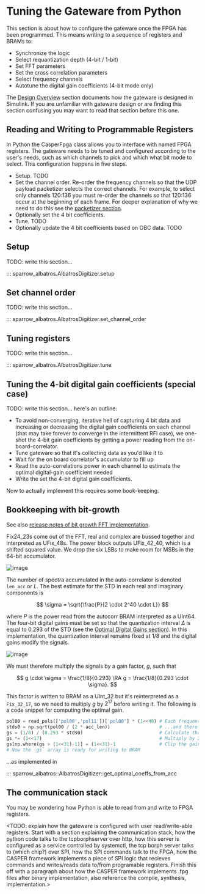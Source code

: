 # Tuning the Gateware from Python

This section is about how to configure the gateware once the FPGA has been programmed. This means writing to a sequence of registers and BRAMs to:

- Synchronize the logic
- Select requantization depth (4-bit / 1-bit)
- Set FFT parameters
- Set the cross correlation parameters
- Select frequency channels
- Autotune the digital gain coefficients (4-bit mode only) 

The [Design Overview](gateware-design.md) section documents how the gateware is designed in Simulink. If you are unfamiliar with gateware design or are finding this section confusing you may want to read that section before this one.

## Reading and Writing to Programmable Registers

In Python the CasperFpga class allows you to interface with named FPGA registers. The gateware needs to be tuned and configured according to the user's needs, such as which channels to pick and which what bit mode to select. This configuration happens in five steps. 

- Setup. TODO
- Set the channel order. Re-order the frequency channels so that the UDP payload packetizer selects the correct channels. For example, to select only channels 120:136 you must re-order the channels so that 120:136 occur at the beginning of each frame. For deeper explanation of why we need to do this see the [packetizer section](gateware-design.md#packetiser). 
- Optionally set the 4 bit coefficients. 
- Tune. TODO
- Optionally update the 4 bit coefficients based on OBC data. TODO


## Setup 

TODO: write this section... 

::: sparrow_albatros.AlbatrosDigitizer.setup

## Set channel order

TODO: write this section... 

::: sparrow_albatros.AlbatrosDigitizer.set_channel_order

## Tuning registers

TODO: write this section... 

::: sparrow_albatros.AlbatrosDigitizer.tune


## Tuning the 4-bit digital gain coefficients (special case)

TODO: write this section... here's an outline: 

- To avoid non-converging, iterative hell of capturing 4 bit data and increasing or decreasing the digital gain coefficients on each channel (that may take forever to converge in the intermittent RFI case), we one-shot the 4-bit gain coefficients by getting a power reading from the on-board-correlator. 
- Tune gateware so that it's collecting data as you'd like it to
- Wait for the on board correlator's accumulator to fill up
- Read the auto-correlations power in each channel to estimate the optimal digital-gain coefficient needed
- Write the set the 4-bit digital gain coefficients. 

Now to actually implement this requires some book-keeping. 

## Bookkeeping with bit-growth

See also [release notes of bit growth FFT implementation](https://github.com/ALBATROS-Experiment/sparrow-albatros/blob/5feccd8c8ff970ebfc55a5a0953bfbcbe9106edf/firmware/sparrow_albatros_spec/outputs/sparrow_albatros_spec_2025-04-17-xc7z030-35_release-notes.md).

Fix24_23s come out of the FFT, real and complex are bussed together and interpreted as UFix_48s. The power block outputs UFix_42_40, which is a shifted squared value. We drop the six LSBs to make room for MSBs in the 64-bit accumulator. 

![image](https://github.com/user-attachments/assets/c39c0825-3314-4014-9529-d37757e5df3b)

The number of spectra accumulated in the auto-correlator is denoted `len_acc` or $L$. The best estimate for the STD in each real and imaginary components is 

$$
\sigma = \sqrt{\frac{P}{2 \cdot 2^40 \cdot L}}
$$

where $P$ is the power read from the autocorr BRAM interpreted as a UInt64. The four-bit digital gains must be set so that the quantization interval $\Delta$ is equal to 0.293 of the STD (see the [Optimal Digital Gains section](#digital-gain-coefficients-4bit)). In this implementation, the quantization interval remains fixed at 1/8 and the digital gains modify the signals. 

![image](https://github.com/user-attachments/assets/bb581028-d1bf-489a-970d-cb04fa4ee619)

We must therefore multiply the signals by a gain factor, $g$, such that 

$$
g \cdot \sigma = \frac{1/8}{0.293} \RA g = \frac{1/8}{0.293 \cdot \sigma}.
$$

This factor is written to BRAM as a UInt_32 but it's reinterpreted as a `Fix_32_17`, so we need to multiply $g$ by $2^17$ before writing it. The following is a code snippet for computing the optimal gain.

```python
pol00 = read_pols(['pol00','pol11'])['pol00'] * (1<<40) # Each frequency channel has different power
stds0 = np.sqrt(pol00 / (2 * acc_len))                  # ...and therefore a different STD
gs = (1/8) / (0.293 * stds0)                            # Calculate the digital gains
gs *= (1<<17)                                           # Multiply by 2^17 for packaging
gs[np.where(gs > (1<<31)-1)] = (1<<31)-1                # Clip the gains so that they fit
# Now the `gs` array is ready for writing to BRAM
```

...as implemented in 

::: sparrow_albatros::AlbatrosDigitizer::get_optimal_coeffs_from_acc 

## The communication stack

You may be wondering how Python is able to read from and write to FPGA registers. 

<TODO: explain how the gateware is configured with user read/write-able registers. Start with a section explaining the communication stack, how the python code talks to the tcpborphserver over http, how this server is configured as a service controlled by systemctl, the tcp borph server talks to (which chip?) over SPI, how the SPI commands talk to the FPGA, how the CASPER framework implements a piece of SPI logic that recieves commands and writes/reads data to/from programable registers. Finish this off with a paragraph about how the CASPER framework implements .fpg files after binary implementation, also reference the compile, synthesis, implementation.>





